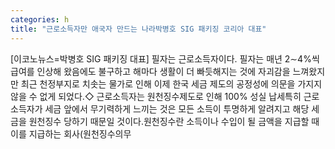```yaml
---
categories: h
title: "근로소득자만 애국자 만드는 나라박병호 SIG 패키징 코리아 대표"
---
```

[이코노뉴스=박병호 SIG 패키징 대표] 필자는 근로소득자이다. 필자는 매년 2∼4%씩 급여를 인상해 왔음에도 불구하고 해마다 생활이 더 빠듯해지는 것에 자괴감을 느껴왔지만 최근 천정부지로 치솟는 물가로 인해 이제 한국 세금 제도의 공정성에 의문을 가지지 않을 수 없게 되었다.◇ 근로소득자는 원천징수제도로 인해 100% 성실 납세특히 근로소득자가 세금 앞에서 무기력하게 느끼는 것은 모든 소득이 투명하게 알려지고 해당 세금을 원천징수 당하기 때문일 것이다.원천징수란 소득이나 수입이 될 금액을 지급할 때 이를 지급하는 회사(원천징수의무